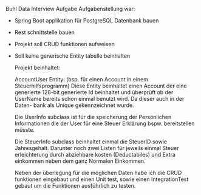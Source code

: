 Buhl Data Interview Aufgabe
Aufgabenstellung war:
- Spring Boot applikation für PostgreSQL Datenbank bauen
- Rest schnittstelle bauen
- Projekt soll CRUD funktionen aufweisen
- Soll keine generische Entity tabelle beinhalten

  Projekt beinhaltet:

  AccountUser Entity: (bsp. für einen Account in einem Steuerhilfsprogramm)
  Diese Entity beinhaltet einen Account der eine generierte 128-bit generierte Id beinhaltet
  und überprüft ob der UserName bereits schon einmal benutzt wird. Da dieser auch in der Daten-
  bank als Unique gekennzeichnet wurde.

  Die UserInfo subclass ist für die speicherung der Persönlichen Informationen die der User
  für eine Steuer Erklärung bspw. bereitstellen müsste.

  Die SteuerInfo subclass beinhaltet einmal die SteuerID sowie Jahresgehalt. Darunter noch zwei
  Listen für jeweils einmal Steuer erleichterung durch abziehbare kosten (Deductabiles)
  und Extra einkommen neben dem ganz Normalen Einkommen.

  Neben der überlegung für die möglichen Daten habe ich die CRUD funktionen eingebaut und einen
  Unit test, sowie einen IntegrationTest gebaut um die Funktionen ausführlich zu testen.
  
  

